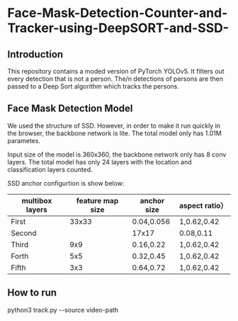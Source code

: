 # Face-Mask-Detection-Counter-and-Tracker-using-DeepSORT-and-SSD-

## Introduction 

This repository contains a moded version of PyTorch YOLOv5. It filters out every detection that is not a person. The/n detections of persons are then passed to a Deep Sort algorithm which tracks the persons. 

## Face Mask Detection Model 


We used the structure of SSD. However,  in order to  make it run quickly in the browser, the backbone network is lite. The total model only has 1.01M parametes.

Input size of the model is 360x360, the backbone network only has 8 conv layers. The total model has only 24 layers with the  location and classification layers counted.

SSD anchor configurtion is show below:

| multibox layers | feature map size | anchor size | aspect ratio）|
| ---- | ---- | ---- | ---- |
|First|33x33|0.04,0.056|1,0.62,0.42|
Second ||17x17|0.08,0.11|1,0.62,0.42|
|Third|9x9|0.16,0.22|1,0.62,0.42|
|Forth |5x5|0.32,0.45|1,0.62,0.42|
|Fifth|3x3|0.64,0.72|1,0.62,0.42|

## How to run 

python3 track.py --source video-path
